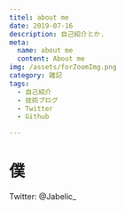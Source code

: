 ```yaml
---
titel: about me
date: 2019-07-16
description: 自己紹介とか. 
meta:
  name: about me
  content: About me
img: /assets/forZoomImg.png
category: 雑記
tags:
  - 自己紹介
  - 技術ブログ
  - Twitter
  - Github

---
```



# 僕

Twitter: @Jabelic_

